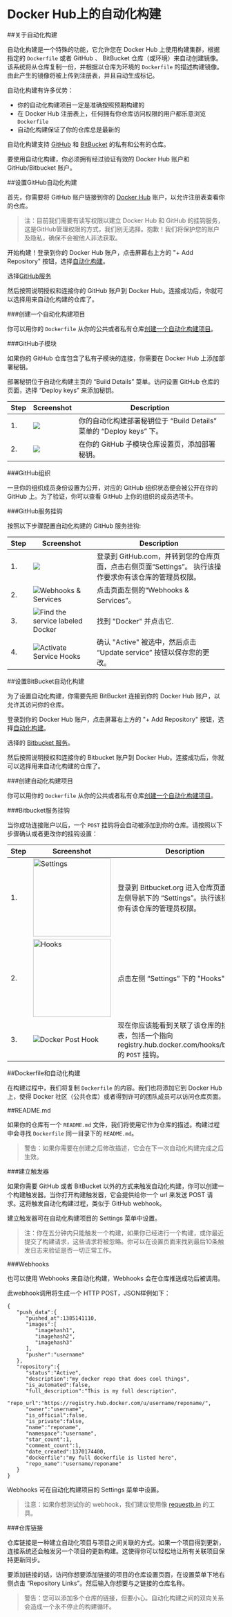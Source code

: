 Docker Hub上的自动化构建
===

##关于自动化构建

自动化构建是一个特殊的功能，它允许您在 Docker Hub 上使用构建集群，根据指定的 `Dockerfile` 或者 GitHub 、 BitBucket 仓库（或环境）来自动创建镜像。该系统将从仓库复制一份，并根据以仓库为环境的 `Dockerfile` 的描述构建镜像。由此产生的镜像将被上传到注册表，并且自动生成标记。

自动化构建有许多优势：

* 你的自动化构建项目一定是准确按照预期构建的
* 在 Docker Hub 注册表上，任何拥有你仓库访问权限的用户都乐意浏览 `Dockerfile`
* 自动化构建保证了你的仓库总是最新的

自动化构建支持 [GitHub](http://GitHub.com/) 和 [BitBucket](https://bitbucket.org/) 的私有和公有的仓库。

要使用自动化构建，你必须拥有经过验证有效的 Docker Hub 账户和 GitHub/Bitbucket 账户。

##设置GitHub自动化构建

首先，你需要将 GitHub 账户链接到你的 [Docker Hub](https://hub.docker.com/) 账户，以允许注册表查看你的仓库。

>注：目前我们需要有读写权限以建立 Docker Hub 和 GitHub 的挂钩服务，这是GitHub管理权限的方式，我们别无选择。抱歉！我们将保护您的账户及隐私，确保不会被他人非法获取。

开始构建！登录到你的 Docker Hub 账户，点击屏幕右上方的 "+ Add Repository" 按钮，选择[自动化构建](https://registry.hub.docker.com/builds/add/)。

选择[GitHub服务](https://registry.hub.docker.com/associate/GitHub/)

然后按照说明授权和连接你的 GitHub 账户到 Docker Hub。连接成功后，你就可以选择用来自动化构建的仓库了。

###创建一个自动化构建项目

你可以用你的 `Dockerfile` 从你的公共或者私有仓库[创建一个自动化构建项目](https://registry.hub.docker.com/builds/GitHub/select/)。

###GitHub子模块

如果你的 GitHub 仓库包含了私有子模块的连接，你需要在 Docker Hub 上添加部署秘钥。

部署秘钥位于自动化构建主页的 “Build Details” 菜单。访问设置 GitHub 仓库的页面，选择 “Deploy keys” 来添加秘钥。

<table class="table table-bordered">
  <thead>
    <tr>
      <th>Step</th>
      <th>Screenshot</th>
      <th>Description</th>
    </tr>
  </thead>
  <tbody>
    <tr>
      <td>1.</td>
      <td><img style="max-width:100%;" src="../images/github_submodule_deploy_key.png"></td>
      <td>你的自动化构建部署秘钥位于 “Build Details” 菜单的 “Deploy keys” 下。</td>
    </tr>
    <tr>
      <td>2.</td>
      <td><img style="max-width:100%;" src="../images/github_submodule_deploy_key_2.png"></td>
      <td>在你的 GitHub 子模块仓库设置页，添加部署秘钥。</td>
    </tr>
  </tbody>
</table>

###GitHub组织

一旦你的组织成员身份设置为公开，对应的 GitHub 组织状态便会被公开在你的 GitHub 上。为了验证，你可以查看 GitHub 上你的组织的成员选项卡。

###GitHub服务挂钩

按照以下步骤配置自动化构建的 GitHub 服务挂钩:

<table class="table table-bordered">
  <thead>
    <tr>
      <th>Step</th>
      <th>Screenshot</th>
      <th>Description</th>
    </tr>
  </thead>
  <tbody>
    <tr>
      <td>1.</td>
      <td><img src="../images/GitHub_settings.png"></td>
      <td>登录到 GitHub.com，并转到您的仓库页面，点击右侧页面“Settings”。
	执行该操作要求你有该仓库的管理员权限。</td>
    </tr>
    <tr>
      <td>2.</td>
      <td><img style="max-width:100%;" src="../images/github_service_hooks.png" alt="Webhooks & Services"></td>
      <td>点击页面左侧的“Webhooks & Services”。</td></tr>
      <tr><td>3.</td>
      <td><img style="max-width:100%;" src="../images/github_docker_service_hook.png" alt="Find the service labeled Docker"></td><td>找到 "Docker" 并点击它.</td></tr>
      <tr><td>4.</td><td><img style="max-width:100%;" src="../images/github_service_hook_docker_activate.png" alt="Activate Service Hooks"></td>
      <td>确认 "Active" 被选中，然后点击 “Update service” 按钮以保存您的更改。</td>
    </tr>
  </tbody>
</table>

##设置BitBucket自动化构建

为了设置自动化构建，你需要先把 BitBucket 连接到你的 Docker Hub 账户，以允许其访问你的仓库。

登录到你的 Docker Hub 账户，点击屏幕右上方的 "+ Add Repository" 按钮，选择[自动化构建](https://registry.hub.docker.com/builds/add/)。

选择的 [Bitbucket 服务](https://registry.hub.docker.com/associate/bitbucket/)。 

然后按照说明授权和连接你的 Bitbucket 账户到 Docker Hub。连接成功后，你就可以选择用来自动化构建的仓库了。

###创建自动化构建项目

你可以用你的 `Dockerfile` 从你的公共或者私有仓库[创建一个自动化构建项目](https://registry.hub.docker.com/builds/bitbucket/select/)。

###Bitbucket服务挂钩

当你成功连接账户以后，一个 `POST` 挂钩将会自动被添加到你的仓库。请按照以下步骤确认或者更改你的挂钩设置：

<table class="table table-bordered">
  <thead>
    <tr>
      <th>Step</th>
      <th>Screenshot</th>
      <th>Description</th>
    </tr>
  </thead>
  <tbody>
    <tr>
      <td>1.</td>
      <td><img src="../images/bitbucket_hook_menu.png" alt="Settings" width="180"></td>
      <td>登录到 Bitbucket.org 进入仓库页面。点击左侧导航下的 “Settings”。执行该操作要求你有该仓库的管理员权限。</td>
    </tr>
    <tr>
      <td>2.</td>
      <td><img src="../images/bitbucket_hook_menu_2.png" alt="Hooks" width="180"></td>
      <td>点击左侧 “Settings” 下的 "Hooks"。</td></tr>
    <tr>
      <td>3.</td>
      <td><img style="max-width:100%;" src="../images/bitbucket_hook_post.png" alt="Docker Post Hook"></td><td>现在你应该能看到关联了该仓库的挂钩列表，包括一个指向 registry.hub.docker.com/hooks/bitbucket 的 <code>POST</code> 挂钩。</td>
    </tr>
  </tbody>
</table>

##Dockerfile和自动化构建

在构建过程中，我们将复制 `Dockerfile` 的内容。我们也将添加它到 Docker Hub 上，使得 Docker 社区（公共仓库）或者得到许可的团队成员可以访问仓库页面。

##README.md

如果你的仓库有一个 `README.md` 文件，我们将使用它作为仓库的描述。构建过程中会寻找 `Dockerfile` 同一目录下的 `README.md`。

>警告：如果你需要在创建之后修改描述，它会在下一次自动化构建完成之后生效。

###建立触发器

如果你需要 GitHub 或者 BitBucket 以外的方式来触发自动化构建，你可以创建一个构建触发器。当你打开构建触发器，它会提供给你一个 url 来发送 POST 请求。这将触发自动化构建过程，类似于 GitHub webhook。

建立触发器可在自动化构建项目的 Settings 菜单中设置。

>注：你在五分钟内只能触发一个构建，如果你已经进行一个构建，或你最近提交了构建请求，这些请求将被忽略。你可以在设置页面来找到最后10条触发日志来验证是否一切正常工作。

###Webhooks

也可以使用 Webhooks 来自动化构建，Webhooks 会在仓库推送成功后被调用。

此webhook调用将生成一个 HTTP POST，JSON样例如下：

	{
	   "push_data":{
	      "pushed_at":1385141110,
	      "images":[
	         "imagehash1",
	         "imagehash2",
	         "imagehash3"
	      ],
	      "pusher":"username"
	   },
	   "repository":{
	      "status":"Active",
	      "description":"my docker repo that does cool things",
	      "is_automated":false,
	      "full_description":"This is my full description",
	      "repo_url":"https://registry.hub.docker.com/u/username/reponame/",
	      "owner":"username",
	      "is_official":false,
	      "is_private":false,
	      "name":"reponame",
	      "namespace":"username",
	      "star_count":1,
	      "comment_count":1,
	      "date_created":1370174400,
	      "dockerfile":"my full dockerfile is listed here",
	      "repo_name":"username/reponame"
	   }
	}

Webhooks 可在自动化构建项目的 Settings 菜单中设置。

>注意：如果你想测试你的 webhook，我们建议使用像 [requestb.in](http://requestb.in/) 的工具。 

###仓库链接

仓库链接是一种建立自动化项目与项目之间关联的方式。如果一个项目得到更新，连接系统还会触发另一个项目的更新构建。这使得你可以轻松地让所有关联项目保持更新同步。

要添加链接的话，访问你想要添加链接的项目的仓库设置页面，在设置菜单下地右侧点击 “Repository Links”。然后输入你想要与之链接的仓库名称。

>警告：您可以添加多个仓库的链接，但要小心。自动化构建之间的双向关系会造成一个永不停止的构建循环。
